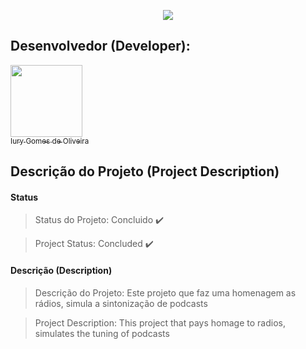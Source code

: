 <p align="center">
  <img src="https://github.com/iurygdeoliveira/Front-End/blob/master/RADIO%20PODCAST/img/RADIO%20PODCASTS.jpg">
</p>

## Desenvolvedor (Developer):

[<img src="https://avatars3.githubusercontent.com/u/30157522?s=460&u=30d3397df3e4655b6fa8047ac27052569cf7db78&v=4" width=115><br><sub>Iury Gomes de Oliveira</sub>](https://github.com/iurygdeoliveira)

## Descrição do Projeto (Project Description)

#### Status

> Status do Projeto: Concluido :heavy_check_mark:

> Project Status: Concluded :heavy_check_mark:

#### Descrição (Description)

> Descrição do Projeto: Este projeto que faz uma homenagem as rádios, simula a sintonização de podcasts

> Project Description: This project that pays homage to radios, simulates the tuning of podcasts
